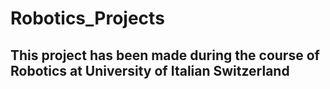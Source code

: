 # Robotics_Projects

## This project has been made during the course of Robotics at University of Italian Switzerland
